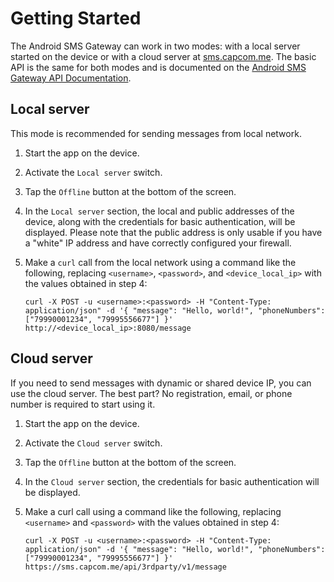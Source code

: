 # Getting Started

The Android SMS Gateway can work in two modes: with a local server started on the device or with a cloud server at [sms.capcom.me](https://sms.capcom.me). The basic API is the same for both modes and is documented on the [Android SMS Gateway API Documentation](https://capcom6.github.io/android-sms-gateway/).

## Local server

This mode is recommended for sending messages from local network.

1. Start the app on the device.
2. Activate the `Local server` switch.
3. Tap the `Offline` button at the bottom of the screen.
4. In the `Local server` section, the local and public addresses of the device, along with the credentials for basic authentication, will be displayed. Please note that the public address is only usable if you have a "white" IP address and have correctly configured your firewall.
5. Make a `curl` call from the local network using a command like the following, replacing `<username>`, `<password>`, and `<device_local_ip>` with the values obtained in step 4: 

    ```
    curl -X POST -u <username>:<password> -H "Content-Type: application/json" -d '{ "message": "Hello, world!", "phoneNumbers": ["79990001234", "79995556677"] }' http://<device_local_ip>:8080/message
    ```

## Cloud server

If you need to send messages with dynamic or shared device IP, you can use the cloud server. The best part? No registration, email, or phone number is required to start using it.

1. Start the app on the device.
2. Activate the `Cloud server` switch.
3. Tap the `Offline` button at the bottom of the screen.
4. In the `Cloud server` section, the credentials for basic authentication will be displayed.
5. Make a curl call using a command like the following, replacing `<username>` and `<password>` with the values obtained in step 4:

    ```
    curl -X POST -u <username>:<password> -H "Content-Type: application/json" -d '{ "message": "Hello, world!", "phoneNumbers": ["79990001234", "79995556677"] }' https://sms.capcom.me/api/3rdparty/v1/message
    ```